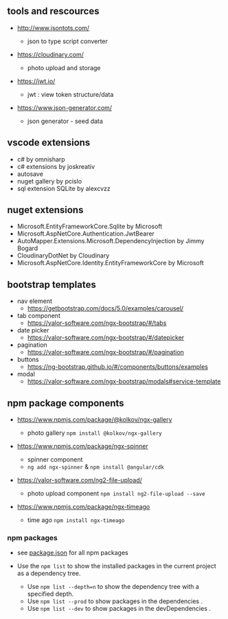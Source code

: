 ## tools and rescources
- http://www.jsontots.com/
    - json to type script converter

- https://cloudinary.com/
    - photo upload and storage

- https://jwt.io/
    - jwt : view token structure/data

- https://www.json-generator.com/
    - json generator - seed data

## vscode extensions
- c# by omnisharp
- c# extensions by joskreativ
- autosave
- nuget gallery by pcislo
- sql extension SQLite by alexcvzz

## nuget extensions
- Microsoft.EntityFrameworkCore.Sqlite by Microsoft
- Microsoft.AspNetCore.Authentication.JwtBearer
- AutoMapper.Extensions.Microsoft.DependencyInjection by Jimmy Bogard
- CloudinaryDotNet by Cloudinary
- Microsoft.AspNetCore.Identity.EntityFrameworkCore by Microsoft

## bootstrap templates
- nav element
    - https://getbootstrap.com/docs/5.0/examples/carousel/   
- tab component
    - https://valor-software.com/ngx-bootstrap/#/tabs
- date picker
    - https://valor-software.com/ngx-bootstrap/#/datepicker
- pagination
    - https://valor-software.com/ngx-bootstrap/#/pagination
- buttons
    - https://ng-bootstrap.github.io/#/components/buttons/examples
- modal
    - https://valor-software.com/ngx-bootstrap/modals#service-template

## npm package components
- https://www.npmjs.com/package/@kolkov/ngx-gallery
    - photo gallery `npm install @kolkov/ngx-gallery`

- https://www.npmjs.com/package/ngx-spinner
    - spinner component
    - `ng add ngx-spinner` & `npm install @angular/cdk`

- https://valor-software.com/ng2-file-upload/
    - photo upload component `npm install ng2-file-upload --save`

- https://www.npmjs.com/package/ngx-timeago
    - time ago `npm install ngx-timeago`

### npm packages
- see [package.json](package.json) for all npm packages

- Use the `npm list` to show the installed packages in the current project as a dependency tree. 
    - Use `npm list --depth=n` to show the dependency tree with a specified depth.
    - Use `npm list --prod` to show packages in the dependencies .
    - Use `npm list --dev` to show packages in the devDependencies .
